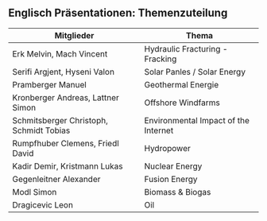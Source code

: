 ## Englisch Präsentationen: Themenzuteilung

| Mitglieder | Thema |
|---------|------------|
| Erk Melvin, Mach Vincent | Hydraulic Fracturing - Fracking |
| Serifi Argjent, Hyseni Valon | Solar Panles / Solar Energy |
| Pramberger Manuel | Geothermal Energie |
| Kronberger Andreas, Lattner Simon | Offshore Windfarms |
| Schmitsberger Christoph, Schmidt Tobias | Environmental Impact of the Internet |
| Rumpfhuber Clemens, Friedl David | Hydropower |
| Kadir Demir, Kristmann Lukas | Nuclear Energy |
| Gegenleitner Alexander | Fusion Energy |
| Modl Simon | Biomass & Biogas |
| Dragicevic Leon | Oil |

